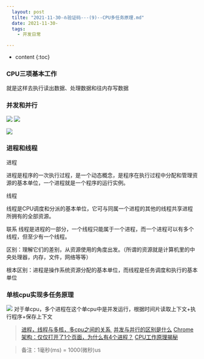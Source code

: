 ```yaml
---
  layout: post
  tilte: "2021-11-30-⛵︎验证码---(9)--CPU多任务原理.md"
  date: 2021-11-30-
  tags: 
    - 开发日常

---
```



* content
{:toc}


### CPU三项基本工作
就是这样去执行读出数据、处理数据和往内存写数据


### 并发和并行
![](https://upload-images.jianshu.io/upload_images/15312191-836bbb0c9a25165c.png?imageMogr2/auto-orient/strip%7CimageView2/2/w/1240)
![](https://upload-images.jianshu.io/upload_images/15312191-44810c215abacbeb.png?imageMogr2/auto-orient/strip%7CimageView2/2/w/1240)

![](https://upload-images.jianshu.io/upload_images/15312191-3c2965f978dce7a1.png?imageMogr2/auto-orient/strip%7CimageView2/2/w/1240)

### 进程和线程
进程

进程是程序的一次执行过程，是一个动态概念，是程序在执行过程中分配和管理资源的基本单位，一个进程就是一个程序的运行实例。

线程

线程是CPU调度和分派的基本单位，它可与同属一个进程的其他的线程共享进程所拥有的全部资源。

联系
线程是进程的一部分，一个线程只能属于一个进程，而一个进程可以有多个线程，但至少有一个线程。

区别：理解它们的差别，从资源使用的角度出发。（所谓的资源就是计算机里的中央处理器，内存，文件，网络等等）

根本区别：进程是操作系统资源分配的基本单位，而线程是任务调度和执行的基本单位

### 单核cpu实现多任务原理
![](https://upload-images.jianshu.io/upload_images/15312191-86faa3679995eeee.png?imageMogr2/auto-orient/strip%7CimageView2/2/w/1240)
对于单cpu，多个进程在这个单cpu中是并发运行，根据时间片读取上下文+执行程序+保存上下文

> [进程，线程与多核，多cpu之间的关系 ](https://www.cnblogs.com/valjeanshaw/p/11469514.html)
[并发与并行的区别是什么](https://www.zhihu.com/question/33515481/answer/1559913485)
[Chrome架构：仅仅打开了1个页面，为什么有4个进程？](https://time.geekbang.org/column/article/113513)
[CPU工作原理揭秘](https://wenku.baidu.com/view/8ab7d51902768e9950e73821.html?re=view)

> 备注：1毫秒(ms) = 1000(微秒)us
